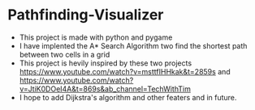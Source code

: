 # Pathfinding-Visualizer

* This project is made with python and pygame
* I have implented the A* Search Algorithm two find the shortest path between two cells in a grid
* This project is hevily inspired by these two projects https://www.youtube.com/watch?v=msttfIHHkak&t=2859s and https://www.youtube.com/watch?v=JtiK0DOeI4A&t=869s&ab_channel=TechWithTim 
* I hope to add Dijkstra's algorithm and other featers and in future.
